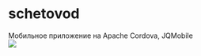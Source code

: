 # schetovod
Мобильное приложение на Apache Cordova, JQMobile
<br/>
<img src="https://lh3.googleusercontent.com/W2-y7YnrXN3FXzaI7FyT2E_u6-9oiIPrbQpYZHkl5sL1RrXW-fRnWpSOaFw1L12VoQ=w720-h310-rw">
